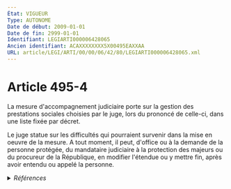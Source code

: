 ```yaml
---
État: VIGUEUR
Type: AUTONOME
Date de début: 2009-01-01
Date de fin: 2999-01-01
Identifiant: LEGIARTI000006428065
Ancien identifiant: ACAXXXXXXXX5X00495EAXXAA
URL: article/LEGI/ARTI/00/00/06/42/80/LEGIARTI000006428065.xml
---
```


<h1>Article 495-4</h1>

La mesure d'accompagnement judiciaire porte sur la gestion des prestations
sociales choisies par le juge, lors du prononcé de celle-ci, dans une liste
fixée par décret.<br />

Le juge statue sur les difficultés qui pourraient survenir dans la mise en
oeuvre de la mesure. A tout moment, il peut, d'office ou à la demande de la
personne protégée, du mandataire judiciaire à la protection des majeurs ou du
procureur de la République, en modifier l'étendue ou y mettre fin, après avoir
entendu ou appelé la personne.


<details>
  <summary><em>Références</em></summary>

  <h2>Articles faisant référence à l'article</h2>
  
  <ul>
    <li>
      <a href="https://legal.tricoteuses.fr//redirection/LEGIARTI000020031213?vers=git&vers=legifrance">Code de procédure civile - article 1262-6 AUTONOME VIGUEUR, en vigueur depuis le 2009-01-01</a> CITATION source
    </li>
    <li>
      <a href="https://legal.tricoteuses.fr//redirection/LEGIARTI000006284898?vers=git&vers=legifrance">LOI n° 2007-308 du 5 mars 2007 portant réforme de la protection juridique des majeurs - article 7 ENTIEREMENT_MODIF</a> CREATION cible
    </li>
    <li>
      <a href="https://legal.tricoteuses.fr//redirection/LEGIARTI000020056661?vers=git&vers=legifrance">Code de l'action sociale et des familles - article R272-2 AUTONOME VIGUEUR, en vigueur depuis le 2009-01-01</a> CITATION source
    </li>
    <li>
      <a href="https://legal.tricoteuses.fr//redirection/LEGIARTI000020057107?vers=git&vers=legifrance">Code de l'action sociale et des familles - article D272-1 AUTONOME VIGUEUR, en vigueur depuis le 2009-01-01</a> CITATION source
    </li>
  </ul>
  
  <h2>Textes faisant référence à l'article</h2>
  
  <ul>
    <li>
      <a href="https://legal.tricoteuses.fr//redirection/JORFTEXT000020018005?vers=git&vers=legifrance">Décret n° 2008-1506 du 30 décembre 2008 relatif à la mesure d'accompagnement social personnalisé et à la mesure d'accompagnement judiciaire</a> CITATION source
    </li>
    <li>
      <a href="https://legal.tricoteuses.fr//redirection/JORFTEXT000020017710?vers=git&vers=legifrance">Décret n° 2008-1498 du 22 décembre 2008 fixant les listes de prestations sociales mentionnées aux articles L. 271-8 et L. 361-1 du code de l'action sociale et des familles et à l'article 495-4 du code civil et le plafond de la contribution des bénéficiaires de la mesure d'accompagnement social personnalisé</a> CITATION source
    </li>
    <li>
      <a href="https://legal.tricoteuses.fr//redirection/LEGITEXT000020056328?vers=git&vers=legifrance">Décret n° 2008-1506 du 30 décembre 2008 relatif à la mesure d'accompagnement social personnalisé et à la mesure d'accompagnement judiciaire VIGUEUR, en vigueur depuis le 2009-01-01</a> CITATION source
    </li>
    <li>
      <a href="https://legal.tricoteuses.fr//redirection/LEGITEXT000020053710?vers=git&vers=legifrance">Décret n° 2008-1498 du 22 décembre 2008 fixant les listes de prestations sociales mentionnées aux articles L. 271-8 et L. 361-1 du code de l'action sociale et des familles et à l'article 495-4 du code civil et le plafond de la contribution des bénéficiaires de la mesure d'accompagnement social personnalisé VIGUEUR, en vigueur depuis le 2009-01-01</a> CITATION source
    </li>
  </ul>
  
  <h2>Références faites par l'article</h2>
  
  <ul>
    <li>
      2007-03-05 CREATION source <a href="https://legal.tricoteuses.fr//redirection/LEGIARTI000006284898?vers=git&vers=legifrance">LOI n° 2007-308 du 5 mars 2007 portant réforme de la protection juridique des majeurs - article 7 ENTIEREMENT_MODIF</a>
    </li>
    <li>
      2008-12-22 CITATION cible <a href="https://legal.tricoteuses.fr//redirection/LEGITEXT000020053710?vers=git&vers=legifrance">Décret n° 2008-1498 du 22 décembre 2008 fixant les listes de prestations sociales mentionnées aux articles L. 271-8 et L. 361-1 du code de l'action sociale et des familles et à l'article 495-4 du code civil et le plafond de la contribution des bénéficiaires de la mesure d'accompagnement social personnalisé VIGUEUR</a>
    </li>
    <li>
      2008-12-30 CITATION cible <a href="https://legal.tricoteuses.fr//redirection/LEGITEXT000020056328?vers=git&vers=legifrance">Décret n° 2008-1506 du 30 décembre 2008 relatif à la mesure d'accompagnement social personnalisé et à la mesure d'accompagnement judiciaire VIGUEUR</a>
    </li>
    <li>
      2999-01-01 CITATION cible <a href="https://legal.tricoteuses.fr//redirection/LEGIARTI000020057107?vers=git&vers=legifrance">Code de l'action sociale et des familles - article D272-1 AUTONOME VIGUEUR, en vigueur depuis le 2009-01-01</a>
    </li>
    <li>
      2999-01-01 CITATION cible <a href="https://legal.tricoteuses.fr//redirection/LEGIARTI000020056661?vers=git&vers=legifrance">Code de l'action sociale et des familles - article R272-2 AUTONOME VIGUEUR, en vigueur depuis le 2009-01-01</a>
    </li>
    <li>
      2999-01-01 CITATION cible <a href="https://legal.tricoteuses.fr//redirection/LEGIARTI000020031213?vers=git&vers=legifrance">Code de procédure civile - article 1262-6 AUTONOME VIGUEUR, en vigueur depuis le 2009-01-01</a>
    </li>
    <li>
      CODIFICATION source Loi 1803-03-14
    </li>
  </ul>
</details>
